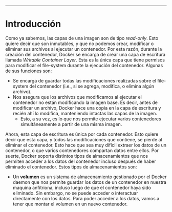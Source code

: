 ***
# Introducción

Como ya sabemos, las capas de una imagen son de tipo *read-only*. Esto quiere decir que son inmutables, y que no podemos crear, modificar o eliminar sus archivos al ejecutar un contenedor.
Por esta razón, durante la creación del contenedor, Docker se encarga de crear una capa de escritura llamada *Writable Container Layer*. Esta es la única capa que tiene permisos para modificar el file-system durante la ejecución del contenedor. Algunas de sus funciones son:
- Se encarga de guardar todas las modificaciones realizadas sobre el file-system del contenedor (i.e., si se agrega, modifica, o elimina algún archivo).
- Nos asegura que los archivos que modificamos al ejecutar el contenedor no están modificando la imagen base. Es decir, antes de modificar un archivo, Docker hace una copia en la capa de escritura y recién ahí lo modifica, manteniendo intactas las capas de la imagen.
	- Esto, a su vez, es lo que nos permite ejecutar varios contenedores simultáneamente a partir de una misma imagen.

Ahora, esta capa de escritura es única por cada contenedor. Esto quiere decir que esta capa, y todos las modificaciones que contiene, se pierde al eliminar el contenedor. Esto hace que sea muy difícil extraer los datos de un contenedor, o que varios contenedores compartan datos entre ellos.
Por suerte, Docker soporta distintos tipos de almacenamientos que nos permiten acceder a los datos del contenedor incluso después de haber eliminado el contenedor. Estos tipos de almacenamientos son:
- Un **volumen** es un sistema de almacenamiento gestionado por el Docker daemon que nos permite guardar los datos de un contenedor en nuestra maquina anfitriona, incluso luego de que el contenedor haya sido eliminado. Sin embargo, no se puede acceder o interactuar directamente con los datos. Para poder acceder a los datos, vamos a tener que montar el volumen en un nuevo contenedor.



